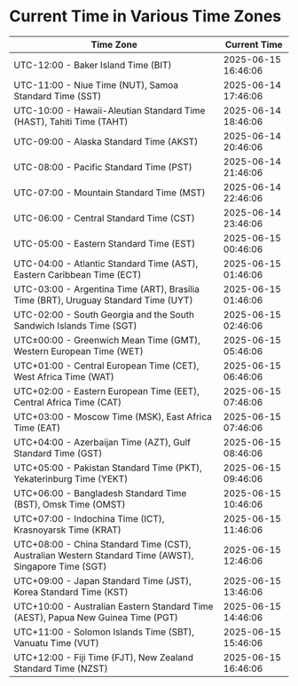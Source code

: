 # Current Time in Various Time Zones

| Time Zone | Current Time |
|-----------|--------------|
| UTC-12:00 - Baker Island Time (BIT) | 2025-06-15 16:46:06 |
| UTC-11:00 - Niue Time (NUT), Samoa Standard Time (SST) | 2025-06-14 17:46:06 |
| UTC-10:00 - Hawaii-Aleutian Standard Time (HAST), Tahiti Time (TAHT) | 2025-06-14 18:46:06 |
| UTC-09:00 - Alaska Standard Time (AKST) | 2025-06-14 20:46:06 |
| UTC-08:00 - Pacific Standard Time (PST) | 2025-06-14 21:46:06 |
| UTC-07:00 - Mountain Standard Time (MST) | 2025-06-14 22:46:06 |
| UTC-06:00 - Central Standard Time (CST) | 2025-06-14 23:46:06 |
| UTC-05:00 - Eastern Standard Time (EST) | 2025-06-15 00:46:06 |
| UTC-04:00 - Atlantic Standard Time (AST), Eastern Caribbean Time (ECT) | 2025-06-15 01:46:06 |
| UTC-03:00 - Argentina Time (ART), Brasília Time (BRT), Uruguay Standard Time (UYT) | 2025-06-15 01:46:06 |
| UTC-02:00 - South Georgia and the South Sandwich Islands Time (SGT) | 2025-06-15 02:46:06 |
| UTC±00:00 - Greenwich Mean Time (GMT), Western European Time (WET) | 2025-06-15 05:46:06 |
| UTC+01:00 - Central European Time (CET), West Africa Time (WAT) | 2025-06-15 06:46:06 |
| UTC+02:00 - Eastern European Time (EET), Central Africa Time (CAT) | 2025-06-15 07:46:06 |
| UTC+03:00 - Moscow Time (MSK), East Africa Time (EAT) | 2025-06-15 07:46:06 |
| UTC+04:00 - Azerbaijan Time (AZT), Gulf Standard Time (GST) | 2025-06-15 08:46:06 |
| UTC+05:00 - Pakistan Standard Time (PKT), Yekaterinburg Time (YEKT) | 2025-06-15 09:46:06 |
| UTC+06:00 - Bangladesh Standard Time (BST), Omsk Time (OMST) | 2025-06-15 10:46:06 |
| UTC+07:00 - Indochina Time (ICT), Krasnoyarsk Time (KRAT) | 2025-06-15 11:46:06 |
| UTC+08:00 - China Standard Time (CST), Australian Western Standard Time (AWST), Singapore Time (SGT) | 2025-06-15 12:46:06 |
| UTC+09:00 - Japan Standard Time (JST), Korea Standard Time (KST) | 2025-06-15 13:46:06 |
| UTC+10:00 - Australian Eastern Standard Time (AEST), Papua New Guinea Time (PGT) | 2025-06-15 14:46:06 |
| UTC+11:00 - Solomon Islands Time (SBT), Vanuatu Time (VUT) | 2025-06-15 15:46:06 |
| UTC+12:00 - Fiji Time (FJT), New Zealand Standard Time (NZST) | 2025-06-15 16:46:06 |
